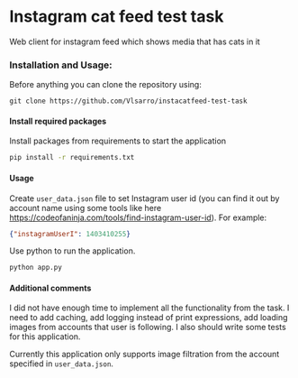 # Instagram cat feed test task
Web client for instagram feed which shows media that has cats in it
### Installation and Usage:
Before anything you can clone the repository using:
```
git clone https://github.com/Vlsarro/instacatfeed-test-task
```
#### Install required packages
Install packages from requirements to start the application
```bash
pip install -r requirements.txt
```

#### Usage
Create `user_data.json` file to set Instagram user id (you can find it out by account name using some tools like here https://codeofaninja.com/tools/find-instagram-user-id). For example:
```json
{"instagramUserI": 1403410255}
```
Use python to run the application.
```bash
python app.py
```
#### Additional comments
I did not have enough time to implement all the functionality from the task. I need to add caching, add logging instead of print expressions, add loading images from accounts that user is following. I also should write some tests for this application.

Currently this application only supports image filtration from the account specified in `user_data.json`.  